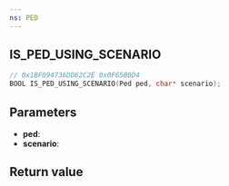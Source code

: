 ```yaml
---
ns: PED
---
```

## IS_PED_USING_SCENARIO

```c
// 0x1BF094736DD62C2E 0x0F65B0D4
BOOL IS_PED_USING_SCENARIO(Ped ped, char* scenario);
```


## Parameters
* **ped**: 
* **scenario**: 

## Return value
